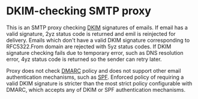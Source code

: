 DKIM-checking SMTP proxy
========================

This is an SMTP proxy checking [DKIM](https://www.rfc-editor.org/rfc/rfc6376.html) signatures of emails.
If email has a valid signature, 2yz status code is returned and emil is reinjected for delivery.
Emails which don't have a valid DKIM signature corresponding to RFC5322.From domain are rejected with 5yz status codes.
If DKIM signature checking fails due to temporary error, such as DNS resolution error, 4yz status code is returned so the sender can retry later.

Proxy does not check [DMARC](https://www.rfc-editor.org/rfc/rfc7489) policy
and does not support other email authentication mechanisms, such as [SPF](https://tools.ietf.org/html/rfc7208).
Enforced policy of requiring a valid DKIM signature is stricter than the most strict policy configurable with DMARC,
which accepts any of DKIM or SPF authentication mechanisms.
